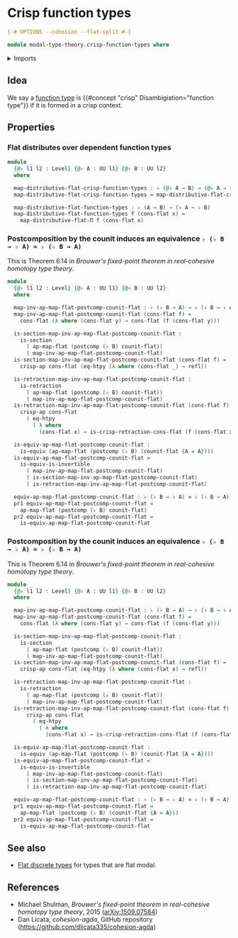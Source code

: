 # Crisp function types

```agda
{-# OPTIONS --cohesion --flat-split #-}

module modal-type-theory.crisp-function-types where
```

<details><summary>Imports</summary>

```agda
open import foundation.action-on-identifications-functions
open import foundation.dependent-pair-types
open import foundation.equivalences
open import foundation.function-extensionality
open import foundation.function-types
open import foundation.homotopies
open import foundation.identity-types
open import foundation.postcomposition-functions
open import foundation.retractions
open import foundation.sections
open import foundation.universe-levels

open import modal-type-theory.action-on-identifications-crisp-functions
open import modal-type-theory.crisp-dependent-function-types
open import modal-type-theory.crisp-identity-types
open import modal-type-theory.flat-modality
open import modal-type-theory.functoriality-flat-modality
```

</details>

## Idea

We say a [function type](foundation-core.function-types.md) is
{{#concept "crisp" Disambigiation="function type"}} if it is formed in a crisp
context.

## Properties

### Flat distributes over dependent function types

```agda
module _
  {@♭ l1 l2 : Level} {@♭ A : UU l1} {@♭ B : UU l2}
  where

  map-distributive-flat-crisp-function-types : ♭ (@♭ A → B) → (@♭ A → ♭ B)
  map-distributive-flat-crisp-function-types = map-distributive-flat-crisp-Π

  map-distributive-flat-function-types : ♭ (A → B) → (♭ A → ♭ B)
  map-distributive-flat-function-types f (cons-flat x) =
    map-distributive-flat-Π f (cons-flat x)
```

### Postcomposition by the counit induces an equivalence `♭ (♭ B → ♭ A) ≃ ♭ (♭ B → A)`

This is Theorem 6.14 in _Brouwer's fixed-point theorem in real-cohesive homotopy
type theory_.

```agda
module _
  {@♭ l1 l2 : Level} {@♭ A : UU l1} {@♭ B : UU l2}
  where

  map-inv-ap-map-flat-postcomp-counit-flat : ♭ (♭ B → A) → ♭ (♭ B → ♭ A)
  map-inv-ap-map-flat-postcomp-counit-flat (cons-flat f) =
    cons-flat (λ where (cons-flat y) → cons-flat (f (cons-flat y)))

  is-section-map-inv-ap-map-flat-postcomp-counit-flat :
    is-section
      ( ap-map-flat (postcomp (♭ B) counit-flat))
      ( map-inv-ap-map-flat-postcomp-counit-flat)
  is-section-map-inv-ap-map-flat-postcomp-counit-flat (cons-flat f) =
    crisp-ap cons-flat (eq-htpy (λ where (cons-flat _) → refl))

  is-retraction-map-inv-ap-map-flat-postcomp-counit-flat :
    is-retraction
      ( ap-map-flat (postcomp (♭ B) counit-flat))
      ( map-inv-ap-map-flat-postcomp-counit-flat)
  is-retraction-map-inv-ap-map-flat-postcomp-counit-flat (cons-flat f) =
    crisp-ap cons-flat
      ( eq-htpy
        ( λ where
          (cons-flat x) → is-crisp-retraction-cons-flat (f (cons-flat x))))

  is-equiv-ap-map-flat-postcomp-counit-flat :
    is-equiv (ap-map-flat (postcomp (♭ B) (counit-flat {A = A})))
  is-equiv-ap-map-flat-postcomp-counit-flat =
    is-equiv-is-invertible
      ( map-inv-ap-map-flat-postcomp-counit-flat)
      ( is-section-map-inv-ap-map-flat-postcomp-counit-flat)
      ( is-retraction-map-inv-ap-map-flat-postcomp-counit-flat)

  equiv-ap-map-flat-postcomp-counit-flat : ♭ (♭ B → ♭ A) ≃ ♭ (♭ B → A)
  pr1 equiv-ap-map-flat-postcomp-counit-flat =
    ap-map-flat (postcomp (♭ B) counit-flat)
  pr2 equiv-ap-map-flat-postcomp-counit-flat =
    is-equiv-ap-map-flat-postcomp-counit-flat
```

### Postcomposition by the counit induces an equivalence `♭ (♭ B → ♭ A) ≃ ♭ (♭ B → A)`

This is Theorem 6.14 in _Brouwer's fixed-point theorem in real-cohesive homotopy
type theory_.

```agda
module _
  {@♭ l1 l2 : Level} {@♭ A : UU l1} {@♭ B : UU l2}
  where

  map-inv-ap-map-flat-postcomp-counit-flat : ♭ (♭ B → A) → ♭ (♭ B → ♭ A)
  map-inv-ap-map-flat-postcomp-counit-flat (cons-flat f) =
    cons-flat (λ where (cons-flat y) → cons-flat (f (cons-flat y)))

  is-section-map-inv-ap-map-flat-postcomp-counit-flat :
    is-section
      ( ap-map-flat (postcomp (♭ B) counit-flat))
      ( map-inv-ap-map-flat-postcomp-counit-flat)
  is-section-map-inv-ap-map-flat-postcomp-counit-flat (cons-flat f) =
    crisp-ap cons-flat (eq-htpy (λ where (cons-flat x) → refl))

  is-retraction-map-inv-ap-map-flat-postcomp-counit-flat :
    is-retraction
      ( ap-map-flat (postcomp (♭ B) counit-flat))
      ( map-inv-ap-map-flat-postcomp-counit-flat)
  is-retraction-map-inv-ap-map-flat-postcomp-counit-flat (cons-flat f) =
      crisp-ap cons-flat
        ( eq-htpy
          ( λ where
            (cons-flat x) → is-crisp-retraction-cons-flat (f (cons-flat x))))

  is-equiv-ap-map-flat-postcomp-counit-flat :
    is-equiv (ap-map-flat (postcomp (♭ B) (counit-flat {A = A})))
  is-equiv-ap-map-flat-postcomp-counit-flat =
    is-equiv-is-invertible
      ( map-inv-ap-map-flat-postcomp-counit-flat)
      ( is-section-map-inv-ap-map-flat-postcomp-counit-flat)
      ( is-retraction-map-inv-ap-map-flat-postcomp-counit-flat)

  equiv-ap-map-flat-postcomp-counit-flat : ♭ (♭ B → ♭ A) ≃ ♭ (♭ B → A)
  pr1 equiv-ap-map-flat-postcomp-counit-flat =
    ap-map-flat (postcomp (♭ B) (counit-flat {A = A}))
  pr2 equiv-ap-map-flat-postcomp-counit-flat =
    is-equiv-ap-map-flat-postcomp-counit-flat
```

## See also

- [Flat discrete types](modal-type-theory.flat-discrete-crisp-types.md) for
  types that are flat modal.

## References

- Michael Shulman, _Brouwer's fixed-point theorem in real-cohesive homotopy type
  theory_, 2015 ([arXiv:1509.07584](https://arxiv.org/abs/1509.07584))
- Dan Licata, _cohesion-agda_, GitHub repository
  (<https://github.com/dlicata335/cohesion-agda>)
